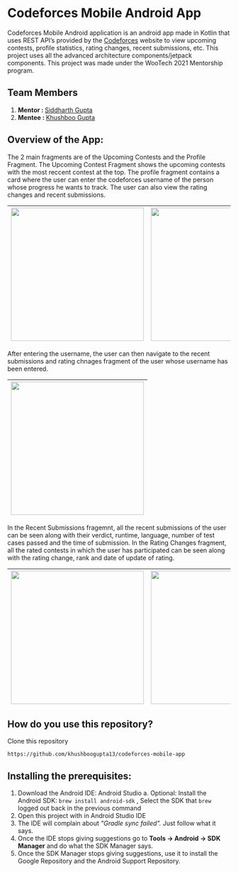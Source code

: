 # Codeforces Mobile Android App

Codeforces Mobile Android application is an android app made in Kotlin that uses REST API’s provided by the [Codeforces](https://codeforces.com/apiHelp) website to view upcoming contests, profile statistics, rating changes, recent submissions, etc. This project uses all the advanced architecture components/jetpack components. 
This project was made under the WooTech 2021 Mentorship program.

## Team Members

1. <b>Mentor : </b> [Siddharth Gupta](https://github.com/itsSiddharthGupta) 
2. <b>Mentee : </b> [Khushboo Gupta](https://github.com/khushboogupta13)

## Overview of the App: 

The 2 main fragments are of the Upcoming Contests and the Profile Fragment. The Upcoming Contest Fragment shows the upcoming contests with the most reccent contest at the top. The profile fragment contains a card where the user can enter the codeforces username of the person whose progress he wants to track. The user can also view the rating changes and recent submissions. 

|<img src="https://i.imgur.com/moSjmxR.png" width="300"> |<img src="https://i.imgur.com/cj4I15B.png" width="300">|
| ------------------------------------------ | ----------------------------------------- |

After entering the username, the user can then navigate to the recent submissions and rating chnages fragment of the user whose username has been entered.

| <img src="https://i.imgur.com/r7cQEBw.png" width="300">|
| ------------------------------------------ |

In the Recent Submissions fragemnt, all the recent submissions of the user can be seen along with their verdict, runtime, language, number of test cases passed and the time of submission. In the Rating Changes fragment, all the rated contests in which the user has participated can be seen along with the rating change, rank and date of update of rating. 

|<img src="https://i.imgur.com/JlDXmwC.png" width="300"> |<img src="https://i.imgur.com/E40ZGix.png" width="300">|
| ------------------------------------------ | ----------------------------------------- |

## How do you use this repository?
Clone this repository<br>
```
https://github.com/khushboogupta13/codeforces-mobile-app
```

## Installing the prerequisites:

1. Download the Android IDE: Android Studio 
  a. Optional: Install the Android SDK: ``` brew install android-sdk ``` , Select the SDK that ```brew``` logged out back in the previous command
2. Open this project with in Android Studio IDE
3. The IDE will complain about *"Gradle sync failed".* Just follow what it says.
4. Once the IDE stops giving suggestions go to **Tools -> Android -> SDK Manager** and do what the SDK Manager says.
5. Once the SDK Manager stops giving suggestions, use it to install the Google Repository and the Android Support Repository.
